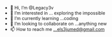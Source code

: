 - 👋 Hi, I’m @Legacy3v
- 👀 I’m interested in ... exploring the impossible
- 🌱 I’m currently learning ...coding
- 💞️ I’m looking to collaborate on ...anything new
- 📫 How to reach me ...els3jumed@gmail.com

<!---
Legacy3v/Legacy3v is a ✨ special ✨ repository because its `README.md` (this file) appears on your GitHub profile.
You can click the Preview link to take a look at your changes.
--->
